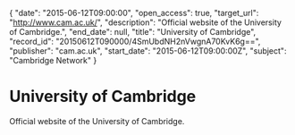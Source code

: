 {
  "date": "2015-06-12T09:00:00", 
  "open_access": true, 
  "target_url": "http://www.cam.ac.uk/", 
  "description": "Official website of the University of Cambridge.", 
  "end_date": null, 
  "title": "University of Cambridge", 
  "record_id": "20150612T090000/4SmUbdNH2nVwgnA70KvK6g==", 
  "publisher": "cam.ac.uk", 
  "start_date": "2015-06-12T09:00:00Z", 
  "subject": "Cambridge Network"
}

# University of Cambridge

Official website of the University of Cambridge.